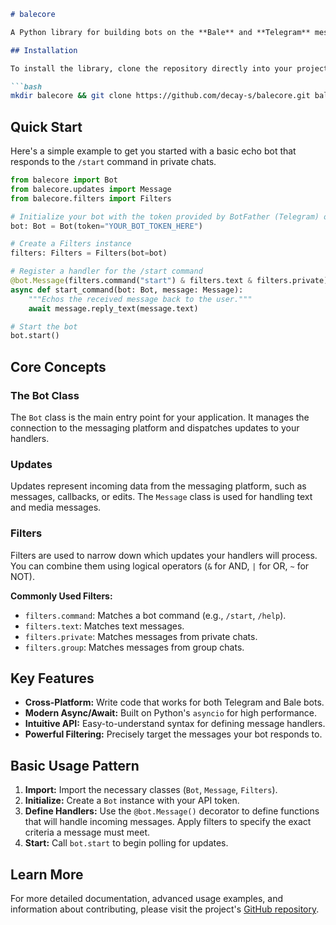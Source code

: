 ```markdown
# balecore

A Python library for building bots on the **Bale** and **Telegram** messaging platforms.

## Installation

To install the library, clone the repository directly into your project:

```bash
mkdir balecore && git clone https://github.com/decay-s/balecore.git balecore
```

## Quick Start

Here's a simple example to get you started with a basic echo bot that responds to the `/start` command in private chats.

```python
from balecore import Bot
from balecore.updates import Message
from balecore.filters import Filters

# Initialize your bot with the token provided by BotFather (Telegram) or BotBot (Bale)
bot: Bot = Bot(token="YOUR_BOT_TOKEN_HERE")

# Create a Filters instance
filters: Filters = Filters(bot=bot)

# Register a handler for the /start command
@bot.Message(filters.command("start") & filters.text & filters.private)
async def start_command(bot: Bot, message: Message):
    """Echos the received message back to the user."""
    await message.reply_text(message.text)

# Start the bot
bot.start()
```

## Core Concepts

### The Bot Class
The `Bot` class is the main entry point for your application. It manages the connection to the messaging platform and dispatches updates to your handlers.

### Updates
Updates represent incoming data from the messaging platform, such as messages, callbacks, or edits. The `Message` class is used for handling text and media messages.

### Filters
Filters are used to narrow down which updates your handlers will process. You can combine them using logical operators (`&` for AND, `|` for OR, `~` for NOT).

**Commonly Used Filters:**
*   `filters.command`: Matches a bot command (e.g., `/start`, `/help`).
*   `filters.text`: Matches text messages.
*   `filters.private`: Matches messages from private chats.
*   `filters.group`: Matches messages from group chats.

## Key Features

*   **Cross-Platform:** Write code that works for both Telegram and Bale bots.
*   **Modern Async/Await:** Built on Python's `asyncio` for high performance.
*   **Intuitive API:** Easy-to-understand syntax for defining message handlers.
*   **Powerful Filtering:** Precisely target the messages your bot responds to.

## Basic Usage Pattern

1.  **Import:** Import the necessary classes (`Bot`, `Message`, `Filters`).
2.  **Initialize:** Create a `Bot` instance with your API token.
3.  **Define Handlers:** Use the `@bot.Message()` decorator to define functions that will handle incoming messages. Apply filters to specify the exact criteria a message must meet.
4.  **Start:** Call `bot.start` to begin polling for updates.

## Learn More

For more detailed documentation, advanced usage examples, and information about contributing, please visit the project's [GitHub repository](https://github.com/decay-s/balecore).
```
